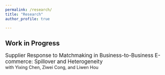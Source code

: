 ```yaml
---
permalink: /research/
title: "Research"
author_profile: true

---
```


## Work in Progress

<span style="font-size: 1.2em;">Supplier Response to Matchmaking in Business-to-Business E-commerce: Spillover and Heterogeneity</span>  
with Yixing Chen, Ziwei Cong, and Liwen Hou
